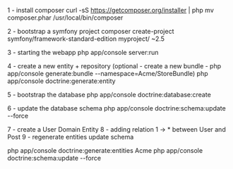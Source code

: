 1 - install composer
curl -sS https://getcomposer.org/installer | php
mv composer.phar /usr/local/bin/composer

2 - bootstrap a symfony project
composer create-project symfony/framework-standard-edition myproject/ ~2.5

3 - starting the webapp
php app/console server:run

4 - create a new entity + repository
(optional - create a new bundle - php app/console generate:bundle --namespace=Acme/StoreBundle)
php app/console doctrine:generate:entity

5 - bootstrap the database
php app/console doctrine:database:create

6 - update the database schema
php app/console doctrine:schema:update --force

7 - create a User Domain Entity
8 - adding relation 1 -> * between User and Post
9 - regenerate entities update schema

php app/console doctrine:generate:entities Acme
php app/console doctrine:schema:update --force
